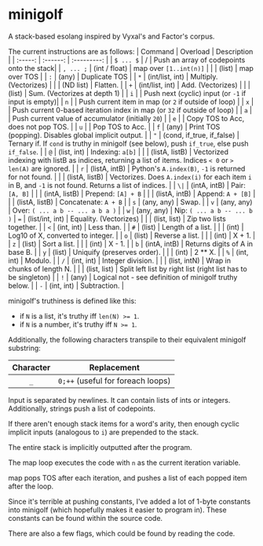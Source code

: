 # minigolf
A stack-based esolang inspired by Vyxal's and Factor's corpus.

The current instructions are as follows:
| Command | Overload | Description |
| :-----: | :------: | :---------: |
| `$ ... $` | / | Push an array of codepoints onto the stack|
| `, ... ;`     | (int / float)    | map over `[1..int(n)]` |
|         | (list)   | map over TOS |
| `:`     | (any)    | Duplicate TOS |
| `*`     | (int/list, int) | Multiply. (Vectorizes) |
|         | (ND list) | Flatten. |
| `+`     | (int/list, int) | Add. (Vectorizes) |
|         | (list) | Sum. (Vectorizes at depth 1) |
| `i`     |        | Push next (cyclic) input (or `-1` if input is empty)|
| `n`     |        | Push current item in map (or `2` if outside of loop) |
| `x`     |        | Push current 0-based iteration index in map (or `32` if outside of loop) |
| `a`     |        | Push current value of accumulator (initially `20`) |
| `e`     |        | Copy TOS to Acc, does not pop TOS. |
| `u`     |        | Pop TOS to Acc. |
| `f`     | (any)  | Print TOS (popping). Disables global implicit output. |
| `"`     | (cond, if_true, if_false) | Ternary if. If `cond` is truthy in minigolf (see below), push `if_true`, else push `if_false`. |
| `@`     | (list, int) | Indexing: `a[b]` |
|         | (listA, listB) | Vectorized indexing with listB as indices, returning a list of items. Indices `< 0` or `> len(A)` are ignored. |
| `r`     | (listA, intB) | Python's `A.index(B)`, `-1` is returned for not found. |
|         | (listA, listB) | Vectorizes. Does `A.index(i)` for each item `i` in B, and `-1` is not found. Returns a list of indices. |
| `\|`     | (intA, intB) | Pair: `[A, B]` |
|         | (intA, listB) | Prepend: `[A] + B` |
|         | (listA, intB) | Append: `A + [B]` |
|         | (listA, listB) | Concatenate: `A + B` |
| `s`     | (any, any) | Swap. |
| `v`     | (any, any) | Over: `( ... a b -- ... a b a )` |
| `w`     | (any, any) | Nip: `( ... a b -- ... b )`
| `=`     | (list/int, int) | Equality. (Vectorizes) |
|         | (list, list) | Zip two lists together. |
| `<`     | (int, int) | Less than. |
| `#`     | (list) | Length of a list. |
|         | (int)  | Log10 of X, converted to integer. |
| `o`     | (list) | Reverse a list. |
|         | (int)  | X + 1. |
| `z`     | (list) | Sort a list. |
|         | (int)  | X - 1. |
| `b`     | (intA, intB) | Returns digits of A in base B. |
| `y`     | (list)     | Uniquify (preserves order). |
|         | (int)      | 2 ** X. |
| `%`     | (int, int) | Modulo. |
| `/`     | (int, int) | Integer division. |
|         | (list, intN) | Wrap in chunks of length N. |
|         | (list, list) | Split left list by right list (right list has to be singleton) |
| `!`     | (any)      | Logical not - see definition of minigolf truthy below. |
| `-`     | (int, int) | Subtraction. |

minigolf's truthiness is defined like this:
* if `N` is a list, it's truthy iff `len(N) >= 1`.
* if `N` is a number, it's truthy iff `N >= 1`.

Additionally, the following characters transpile to their equivalent minigolf substring:

| Character | Replacement |
| :-------: | :---------: |
| `_`       | `0;++` (useful for foreach loops) |

Input is separated by newlines. It can contain lists of ints or integers. Additionally, strings push a list of codepoints.

If there aren't enough stack items for a word's arity, then enough cyclic implicit inputs (analogous to `i`) are prepended to the stack.

The entire stack is implicitly outputted after the program.

The map loop executes the code with `n` as the current iteration variable.

map pops TOS after each iteration, and pushes a list of each popped item after the loop.

Since it's terrible at pushing constants, I've added a lot of 1-byte constants into minigolf (which hopefully makes it easier to program in). These constants can be found within the source code.

There are also a few flags, which could be found by reading the code.

